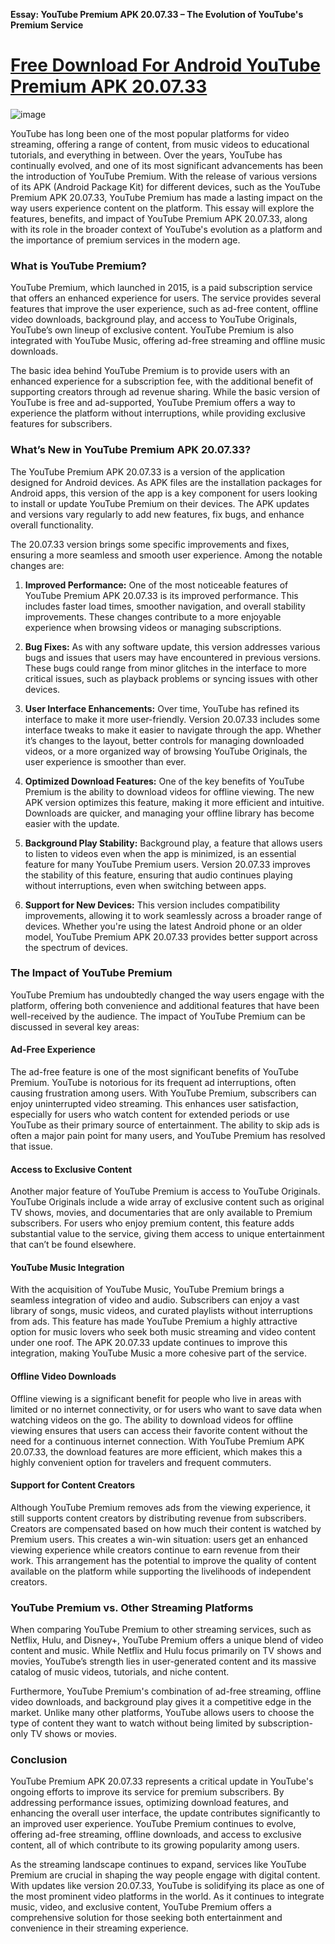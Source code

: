 **Essay: YouTube Premium APK 20.07.33 – The Evolution of YouTube's Premium Service**

# [Free Download For Android YouTube Premium APK 20.07.33](https://youtube.modfyp.com/)

![image](https://github.com/user-attachments/assets/f8067f65-cf02-44d3-89c5-029909abd768)

YouTube has long been one of the most popular platforms for video streaming, offering a range of content, from music videos to educational tutorials, and everything in between. Over the years, YouTube has continually evolved, and one of its most significant advancements has been the introduction of YouTube Premium. With the release of various versions of its APK (Android Package Kit) for different devices, such as the YouTube Premium APK 20.07.33, YouTube Premium has made a lasting impact on the way users experience content on the platform. This essay will explore the features, benefits, and impact of YouTube Premium APK 20.07.33, along with its role in the broader context of YouTube's evolution as a platform and the importance of premium services in the modern age.

### **What is YouTube Premium?**

YouTube Premium, which launched in 2015, is a paid subscription service that offers an enhanced experience for users. The service provides several features that improve the user experience, such as ad-free content, offline video downloads, background play, and access to YouTube Originals, YouTube’s own lineup of exclusive content. YouTube Premium is also integrated with YouTube Music, offering ad-free streaming and offline music downloads.

The basic idea behind YouTube Premium is to provide users with an enhanced experience for a subscription fee, with the additional benefit of supporting creators through ad revenue sharing. While the basic version of YouTube is free and ad-supported, YouTube Premium offers a way to experience the platform without interruptions, while providing exclusive features for subscribers. 

### **What’s New in YouTube Premium APK 20.07.33?**

The YouTube Premium APK 20.07.33 is a version of the application designed for Android devices. As APK files are the installation packages for Android apps, this version of the app is a key component for users looking to install or update YouTube Premium on their devices. The APK updates and versions vary regularly to add new features, fix bugs, and enhance overall functionality. 

The 20.07.33 version brings some specific improvements and fixes, ensuring a more seamless and smooth user experience. Among the notable changes are:

1. **Improved Performance:**
   One of the most noticeable features of YouTube Premium APK 20.07.33 is its improved performance. This includes faster load times, smoother navigation, and overall stability improvements. These changes contribute to a more enjoyable experience when browsing videos or managing subscriptions.

2. **Bug Fixes:**
   As with any software update, this version addresses various bugs and issues that users may have encountered in previous versions. These bugs could range from minor glitches in the interface to more critical issues, such as playback problems or syncing issues with other devices.

3. **User Interface Enhancements:**
   Over time, YouTube has refined its interface to make it more user-friendly. Version 20.07.33 includes some interface tweaks to make it easier to navigate through the app. Whether it’s changes to the layout, better controls for managing downloaded videos, or a more organized way of browsing YouTube Originals, the user experience is smoother than ever.

4. **Optimized Download Features:**
   One of the key benefits of YouTube Premium is the ability to download videos for offline viewing. The new APK version optimizes this feature, making it more efficient and intuitive. Downloads are quicker, and managing your offline library has become easier with the update.

5. **Background Play Stability:**
   Background play, a feature that allows users to listen to videos even when the app is minimized, is an essential feature for many YouTube Premium users. Version 20.07.33 improves the stability of this feature, ensuring that audio continues playing without interruptions, even when switching between apps.

6. **Support for New Devices:**
   This version includes compatibility improvements, allowing it to work seamlessly across a broader range of devices. Whether you're using the latest Android phone or an older model, YouTube Premium APK 20.07.33 provides better support across the spectrum of devices.

### **The Impact of YouTube Premium**

YouTube Premium has undoubtedly changed the way users engage with the platform, offering both convenience and additional features that have been well-received by the audience. The impact of YouTube Premium can be discussed in several key areas:

#### **Ad-Free Experience**

The ad-free feature is one of the most significant benefits of YouTube Premium. YouTube is notorious for its frequent ad interruptions, often causing frustration among users. With YouTube Premium, subscribers can enjoy uninterrupted video streaming. This enhances user satisfaction, especially for users who watch content for extended periods or use YouTube as their primary source of entertainment. The ability to skip ads is often a major pain point for many users, and YouTube Premium has resolved that issue.

#### **Access to Exclusive Content**

Another major feature of YouTube Premium is access to YouTube Originals. YouTube Originals include a wide array of exclusive content such as original TV shows, movies, and documentaries that are only available to Premium subscribers. For users who enjoy premium content, this feature adds substantial value to the service, giving them access to unique entertainment that can’t be found elsewhere.

#### **YouTube Music Integration**

With the acquisition of YouTube Music, YouTube Premium brings a seamless integration of video and audio. Subscribers can enjoy a vast library of songs, music videos, and curated playlists without interruptions from ads. This feature has made YouTube Premium a highly attractive option for music lovers who seek both music streaming and video content under one roof. The APK 20.07.33 update continues to improve this integration, making YouTube Music a more cohesive part of the service.

#### **Offline Video Downloads**

Offline viewing is a significant benefit for people who live in areas with limited or no internet connectivity, or for users who want to save data when watching videos on the go. The ability to download videos for offline viewing ensures that users can access their favorite content without the need for a continuous internet connection. With YouTube Premium APK 20.07.33, the download features are more efficient, which makes this a highly convenient option for travelers and frequent commuters.

#### **Support for Content Creators**

Although YouTube Premium removes ads from the viewing experience, it still supports content creators by distributing revenue from subscribers. Creators are compensated based on how much their content is watched by Premium users. This creates a win-win situation: users get an enhanced viewing experience while creators continue to earn revenue from their work. This arrangement has the potential to improve the quality of content available on the platform while supporting the livelihoods of independent creators.

### **YouTube Premium vs. Other Streaming Platforms**

When comparing YouTube Premium to other streaming services, such as Netflix, Hulu, and Disney+, YouTube Premium offers a unique blend of video content and music. While Netflix and Hulu focus primarily on TV shows and movies, YouTube’s strength lies in user-generated content and its massive catalog of music videos, tutorials, and niche content.

Furthermore, YouTube Premium's combination of ad-free streaming, offline video downloads, and background play gives it a competitive edge in the market. Unlike many other platforms, YouTube allows users to choose the type of content they want to watch without being limited by subscription-only TV shows or movies.

### **Conclusion**

YouTube Premium APK 20.07.33 represents a critical update in YouTube's ongoing efforts to improve its service for premium subscribers. By addressing performance issues, optimizing download features, and enhancing the overall user interface, the update contributes significantly to an improved user experience. YouTube Premium continues to evolve, offering ad-free streaming, offline downloads, and access to exclusive content, all of which contribute to its growing popularity among users.

As the streaming landscape continues to expand, services like YouTube Premium are crucial in shaping the way people engage with digital content. With updates like version 20.07.33, YouTube is solidifying its place as one of the most prominent video platforms in the world. As it continues to integrate music, video, and exclusive content, YouTube Premium offers a comprehensive solution for those seeking both entertainment and convenience in their streaming experience.
